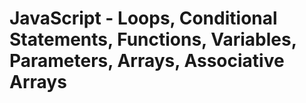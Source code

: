 # JavaScript - Loops, Conditional Statements, Functions, Variables, Parameters, Arrays, Associative Arrays

